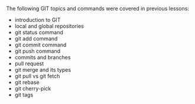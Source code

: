 The following GIT topics and commands were covered in previous lessons:

- introduction to GIT
- local and global repositories
- git status command
- git add command
- git commit command
- git push command
- commits and branches
- pull request
- git merge and its types
- git pull vs git fetch
- git rebase
- git cherry-pick
- git tags
